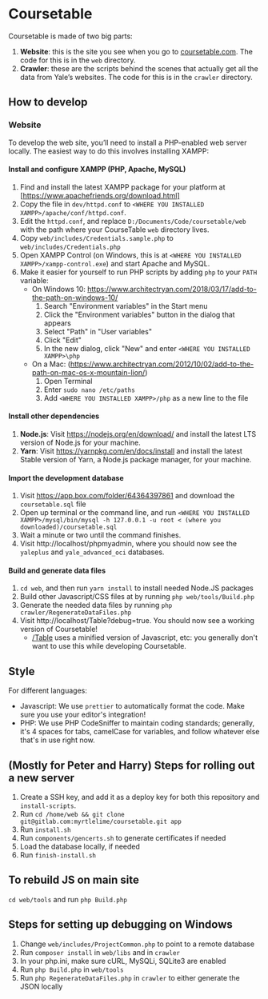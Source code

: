 # Coursetable

Coursetable is made of two big parts:

1.  **Website**: this is the site you see when you go to [coursetable.com](https://coursetable.com). The code for this is in the `web` directory.
2.  **Crawler**: these are the scripts behind the scenes that actually get all the data from Yale’s websites. The code for this is in the `crawler` directory.

## How to develop

### Website

To develop the web site, you’ll need to install a PHP-enabled web server locally. The easiest way to do this involves installing XAMPP:

#### Install and configure XAMPP (PHP, Apache, MySQL)

1.  Find and install the latest XAMPP package for your platform at [https://www.apachefriends.org/download.html]
2.  Copy the file in `dev/httpd.conf` to `<WHERE YOU INSTALLED XAMPP>/apache/conf/httpd.conf`.
3.  Edit the `httpd.conf`, and replace `D:/Documents/Code/coursetable/web` with the path where your CourseTable `web` directory lives.
4.  Copy `web/includes/Credentials.sample.php` to `web/includes/Credentials.php`
5.  Open XAMPP Control (on Windows, this is at `<WHERE YOU INSTALLED XAMPP>/xampp-control.exe`) and start Apache and MySQL.
6.  Make it easier for yourself to run PHP scripts by adding `php` to your `PATH` variable:
    - On Windows 10: https://www.architectryan.com/2018/03/17/add-to-the-path-on-windows-10/
      1. Search "Environment variables" in the Start menu
      2. Click the "Environment variables" button in the dialog that appears
      3. Select "Path" in "User variables"
      4. Click "Edit"
      5. In the new dialog, click "New" and enter `<WHERE YOU INSTALLED XAMPP>\php`
    - On a Mac: (https://www.architectryan.com/2012/10/02/add-to-the-path-on-mac-os-x-mountain-lion/)
      1. Open Terminal
      2. Enter `sudo nano /etc/paths`
      3. Add `<WHERE YOU INSTALLED XAMPP>/php` as a new line to the file

#### Install other dependencies

1.  **Node.js**: Visit https://nodejs.org/en/download/ and install the latest LTS version of Node.js for your machine.
2.  **Yarn**: Visit https://yarnpkg.com/en/docs/install and install the latest Stable version of Yarn, a Node.js package manager, for your machine.

#### Import the development database

1.  Visit https://app.box.com/folder/64364397861 and download the `coursetable.sql` file
2.  Open up terminal or the command line, and run `<WHERE YOU INSTALLED XAMPP>/mysql/bin/mysql -h 127.0.0.1 -u root < (where you downloaded)/coursetable.sql`
3.  Wait a minute or two until the command finishes.
4.  Visit http://localhost/phpmyadmin, where you should now see the `yaleplus` and `yale_advanced_oci` databases.

#### Build and generate data files

1.  `cd web`, and then run `yarn install` to install needed Node.JS packages
2.  Build other Javascript/CSS files at by running `php web/tools/Build.php`
3.  Generate the needed data files by running `php crawler/RegenerateDataFiles.php`
4.  Visit http://localhost/Table?debug=true. You should now see a working version of Coursetable!
    - [/Table](http://localhost/Table) uses a minified version of Javascript, etc: you generally don't want to use this while developing Coursetable.

## Style

For different languages:

- Javascript: We use `prettier` to automatically format the code. Make sure you use your editor's integration!
- PHP: We use PHP CodeSniffer to maintain coding standards; generally, it's 4 spaces for tabs, camelCase for variables, and follow whatever else that's in use right now.

## (Mostly for Peter and Harry) Steps for rolling out a new server

1.  Create a SSH key, and add it as a deploy key for both this repository and
    `install-scripts`.
2.  Run `cd /home/web && git clone git@gitlab.com:myrtlelime/coursetable.git app`
3.  Run `install.sh`
4.  Run `components/gencerts.sh` to generate certificates if needed
5.  Load the database locally, if needed
6.  Run `finish-install.sh`

## To rebuild JS on main site

`cd web/tools` and run `php Build.php`

## Steps for setting up debugging on Windows

1.  Change `web/includes/ProjectCommon.php` to point to a remote database
2.  Run `composer install` in `web/libs` and in `crawler`
3.  In your php.ini, make sure cURL, MySQLi, SQLite3 are enabled
4.  Run `php Build.php` in `web/tools`
5.  Run `php RegenerateDataFiles.php` in `crawler` to either generate the JSON locally

